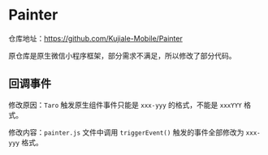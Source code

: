 # Painter

仓库地址：https://github.com/Kujiale-Mobile/Painter

原仓库是原生微信小程序框架，部分需求不满足，所以修改了部分代码。

## 回调事件

修改原因：`Taro` 触发原生组件事件只能是 `xxx-yyy` 的格式，不能是 `xxxYYY` 格式。

修改内容：`painter.js` 文件中调用 `triggerEvent()` 触发的事件全部修改为 `xxx-yyy` 格式。
